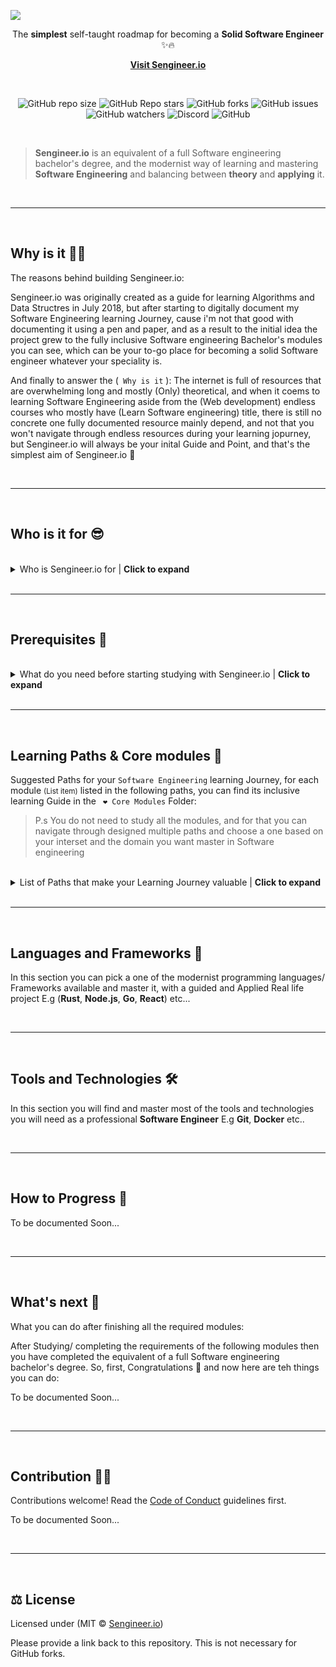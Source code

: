 ![](.github_assets/images/cover_alt.jpg)

<div align="center">The <b>simplest</b> self-taught roadmap for becoming a <b>Solid Software Engineer</b> ✨🔥 

<b><a href="https://sengineer.io">Visit Sengineer.io</a></b>

<br>

![GitHub repo size](https://img.shields.io/github/repo-size/humamaboalraja/Sengineer.io?color=%23000&label=Repo%20Size&logo=Sengineer.io&logoColor=%23000&style=for-the-badge)
![GitHub Repo stars](https://img.shields.io/github/stars/humamaboalraja/Sengineer.io?color=ffe536&label=Stars%20%E2%AD%90%EF%B8%8F&logo=Sengineer.io&logoColor=%23000&style=for-the-badge)
![GitHub forks](https://img.shields.io/github/forks/sengineer-io/sengineer.io?color=%23000&label=Forks%20%F0%9F%8D%B4&logo=Sengineer.io&logoColor=Sengineer.io&style=for-the-badge)
![GitHub issues](https://img.shields.io/github/issues/humamaboalraja/sengineer.io?style=for-the-badge)
![GitHub watchers](https://img.shields.io/github/watchers/sengineer-io/sengineer.io?color=%23000&label=Watchers%20%F0%9F%91%80&logo=Sengineer.io&logoColor=%23000&style=for-the-badge)
![Discord](https://img.shields.io/discord/827883924516634674?color=%238696f6&label=CHAT%20ON%20DISCORD%20%F0%9F%A6%84&logo=Sengineer.io&logoColor=%23000&style=for-the-badge)
![GitHub](https://img.shields.io/github/license/sengineer-io/sengineer.io?color=%23000&label=license%20%E2%9A%96%EF%B8%8F&logo=sengineer.io&logoColor=%23000&style=for-the-badge)
<!-- ![Gitter](https://img.shields.io/gitter/room/sengineer-io/sengineer.io?color=e20455&label=Chat%20%F0%9F%A6%84&logo=Sengineer.io&logoColor=%23000&style=for-the-badge) -->
</div>  



<br>

> **Sengineer.io** is an equivalent of a full Software engineering bachelor's degree, and the modernist way of learning and mastering **Software Engineering** and balancing between **theory** and **applying** it.


<br>

---


<br>

## **Why is it 🙋🏽**

The reasons behind building Sengineer.io:

Sengineer.io was originally created as a guide for learning Algorithms and Data Structres in July 2018, but after starting to digitally document my Software Engineering learning Journey, cause i'm not that good with documenting it using a pen and paper, and as a result to the initial idea the project grew to the fully inclusive Software engineering Bachelor's modules you can see, which can be your to-go place for becoming a solid Software engineer whatever your speciality is. 

And finally to answer the (``` Why is it``` ): The internet is full of resources that are overwhelming long and mostly (Only) theoretical, and when it coems to learning Software Engineering aside from the (Web development) endless courses who mostly have (Learn Software engineering) title, there is still no concrete one fully documented resource mainly depend, and not that you won't navigate through endless resources during your learning jopurney, but Sengineer.io will always be your inital Guide and Point, and that's the simplest aim of Sengineer.io 🦾


<br>

---


<br>

## **Who is it for 😎**


<br>

<details>

<summary>Who is Sengineer.io for  | <b>Click to expand</b> </summary>


<br>
<br>

- Anyone who's interested in Software Development/ Engineering
- People who can't afford to enroll in Bachelor's progrms or Software engineering Bootcamps
- People who want to pass Coding interviews at Big Companies like (Facebook, Amazon, Google, Microsoft)
- Beginner Developers
- Software engineering students
- Computer Science students
- Developers Who Want to Learn More About Software Engineering

- Mathematicians who want to take their analytical skills to the next level

- People who are bored from Stacking resources and following 50+ hours courses




<br>

</details>

<br>

---

<br>


## **Prerequisites 📖**

<br>

<details>

<summary>What do you need before starting studying with Sengineer.io | <b>Click to expand</b> </summary>


<br>
<br>

The Surprise is that you don't need anything to follow Sengineer.io, what you will mostly need is the next:


   - You don't need to know math
   - No Computer sciense prior experience is needed
   - No Software engineering prior experience is needed
   - You don't need to know a programming language 
      
      ---

   - A computer (Windows/Mac/Linux),That's it! 💻
   - A comforting organized Learning Schedule 💆🏽
   - Having the passion to learn Software Engineering can enhance your learning experience tremendously 😉
   - Prepare to fall in love with Software Engineering!




<br>


</details>

</br>

---


<br>


## **Learning Paths & Core modules 🧭**


Suggested Paths for your `Software Engineering` learning Journey, for each module <small>(List item)</small> listed in the following paths, you can find its inclusive learning Guide in the ``` ❤️ Core Modules``` Folder:

>P.s You do not need to study all the modules, and for that you can navigate through designed multiple paths and choose a one based on your interset and the domain you want master in Software engineering



<br>

<details>

<summary>List of Paths that make your Learning Journey valuable | <b>Click to expand</b> </summary>


<br>
<br>



### **Computer Sciense fundametals 💽**

<details>
   <summary>Computer Sciense fundametals <b> | Click to expand</b></summary>
   <br>

   1. Algorithms and Data Structures

   2. Concepts of Programming Languages
   3. Hardware and Operating Systems
   4. Distributed and Parallel Computing
   5. Netowork Programming 
   6. Cyber Security

</details>

<br>

---

<br>



### **Software engineering fundametals 💻** 

<details>
   <summary>Software engineering fundametals <b> | Click to expand</b></summary>
   <br>

  1. Software Development Basics

  2. Clean Code 🧼
  3. Automated Software Testing 🧪
  4. Collabration
  5. Software Modeling and Design Patterns
  6. Agile Process Management
  7. Web Development Basics

</details>

<br>

---

<br>

### **Learn math from Scratch (Literally) 🧮**
<details>
   <summary>Where you away from school for a while, or you don't know any math this path will help you to master/enhance your mathematical skills 😉 <b> | Click to expand</b></summary>

   <br>
   
   1. Math Literacy
   2. Algebra
   3. Linear Algebra
   4. Pre-Calculus
   5. Multivariate Calculus

   6. Probability and Statistics

</details>

<br>

---

<br>


### **Backend Engineer 🤓**
<details>
   <summary>Computer Sciense fundametals <b> | Click to expand</b></summary>

   <br>
   
   1. Web and mobile Backend
   2. Relational Databases
   3. NoSQL Databases
   4. Cloud Computing


</details>

<br>

---

<br>

### **Frontend Engineer 👩🏽‍🎨 🎨**
<details>
   <summary>Computer Sciense fundametals <b> | Click to expand</b></summary>

   <br>

   1. Web Technologies Basics
   2. Web Frontend Terchnologies

</details>

<br>

---

<br>


### **Full Stack Engineer 🦄**
<details>
   <summary>Full Stack Engineer 🦄 <b> | Click to expand</b></summary>

   <br>
   
   1. Web Technologies Basics
   2. Web Frontend Terchnologies
   3. Web and mobile Backend
   4. Relational Databases
   5. NoSQL Databases
   6. Cloud Computing


</details>

<br>

---

<br>


### **Mobile Engineer 🤳🏽**
<details>
   <summary>Computer Sciense fundametals <b> | Click to expand</b></summary>

   <br>
   
   1. Native Mobile Developnemt
   2. Web and mobile Backend
   3. Web Frontend Terchnologies
   4. Relational Databases
   5. NoSQL Databases
   6. Cloud Computing

</details>

<br>

---

<br>


### **Data Scientist 📊**
<details>
   <summary>Computer Sciense fundametals <b> | Click to expand</b></summary>

   <br>
   
</details>

<br>

---

<br>


### **Machine learning Engineer 🤖**

<details>
   <summary>Computer Sciense fundametals <b> | Click to expand</b></summary>

   <br>
   

</details>

<br>

</details>

<br>

---

<br>

## **Languages and Frameworks 🧃**

In this section you can pick a one of the modernist programming languages/ Frameworks available and master it, with a guided and Applied Real life project E.g (**Rust**, **Node.js**, **Go**, **React**) etc...

<br>

---

<br>

## **Tools and Technologies 🛠**

In this section you will find and master most of the tools and technologies you will need as a professional **Software Engineer** E.g **Git**, **Docker** etc..

<br>

---


<br>

## **How to Progress 💈**

To be documented Soon...

<br>

---

<br>

## **What's next 🎉**

What you can do after finishing all the required modules:

After Studying/ completing the requirements of the following modules then you have completed the equivalent of a full Software engineering bachelor's degree. So, first, Congratulations 🎉 and now here are teh things you can do:

To be documented Soon...

<br>

---
<br>

## **Contribution ✍🏽**


Contributions welcome! Read the [Code of Conduct](CODE_OF_CONDUCT.md) guidelines first.

To be documented Soon...

<br>

---

<br>

## **⚖️ License**



Licensed under (MIT © [Sengineer.io](license))

Please provide a link back to this repository. This is not necessary for GitHub forks.
